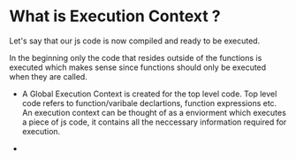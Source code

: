 # What is Execution Context ? 
Let's say that our js code is now compiled and ready to be executed. 

In the beginning only the code that resides outside of the functions is executed which makes sense since functions should only be executed when they are called. 
+ A Global Execution Context is created for the top level code. Top level code refers to function/varibale declartions, function expressions etc.
An execution context can be thought of as a enviorment which executes a piece of js code, it contains all the neccessary information required for execution. 

+ 
